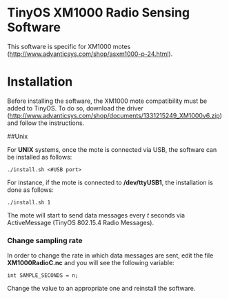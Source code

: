 # TinyOS XM1000 Radio Sensing Software

This software is specific for XM1000 motes (http://www.advanticsys.com/shop/asxm1000-p-24.html).

# Installation

Before installing the software, the XM1000 mote compatibility must be added to TinyOS. To do so, download the driver (http://www.advanticsys.com/shop/documents/1331215249_XM1000v6.zip) and follow the instructions.

##Unix

For **UNIX** systems, once the mote is connected via USB, the software can be installed as follows:

```
./install.sh <#USB port>
```
For instance, if the mote is connected to **/dev/ttyUSB1**, the installation is done as follows:

```
./install.sh 1
```

The mote will start to send data messages every *t* seconds via ActiveMessage (TinyOS 802.15.4 Radio Messages).

### Change sampling rate

In order to change the rate in which data messages are sent, edit the file **XM1000RadioC.nc** and you will see the following variable:

```
int SAMPLE_SECONDS = n;
```

Change the value to an appropriate one and reinstall the software.
